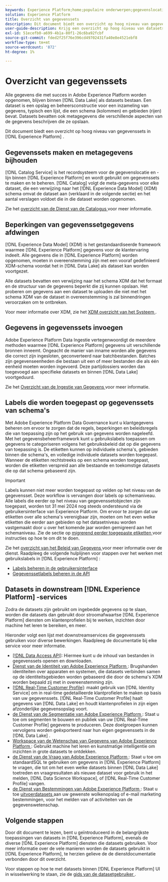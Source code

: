 ```yaml
---
keywords: Experience Platform;home;populaire onderwerpen;gegevenslocatie;Gegevenslocatie;Gegevensbeheer;gegevensbeheer;Lineaire;lengte;gegevenstype;gegevenstypen;Gegevenstypen;Gegevenstype
solution: Experience Platform
title: Overzicht van gegevenssets
description: Dit document biedt een overzicht op hoog niveau van gegevenssets in Experience Platform.
user-guide-description: Krijg een overzicht op hoog niveau van datasets in Experience Platform met deze gids. Leer hoe te om hen tot stand te brengen, beperkingen op gegevens af te dwingen en gegevens in datasets hier in te voeren.
exl-id: 51ecefb0-a699-4b1a-80f1-26c6ba92fcbf
source-git-commit: fded2f25f76e396cd49702431fa40e8e4521ebf8
workflow-type: tm+mt
source-wordcount: '872'
ht-degree: 1%

---
```


# Overzicht van gegevenssets

Alle gegevens die met succes in Adobe Experience Platform worden opgenomen, blijven binnen [!DNL Data Lake] als datasets bestaan. Een dataset is een opslag en beheersconstructie voor een inzameling van gegevens, typisch een lijst, die een schema (kolommen) en gebieden (rijen) bevat. Datasets bevatten ook metagegevens die verschillende aspecten van de gegevens beschrijven die ze opslaan.

Dit document biedt een overzicht op hoog niveau van gegevenssets in [!DNL Experience Platform] .

## Gegevenssets maken en metagegevens bijhouden

[!DNL Catalog Service] is het recordsysteem voor de gegevenslocatie en -lijn binnen [!DNL Experience Platform] en wordt gebruikt om gegevenssets te maken en te beheren. [!DNL Catalog] volgt de meta-gegevens voor elke dataset, die een verwijzing naar het [!DNL Experience Data Model] (XDM) schema omvat de dataset aan (verklaard in de volgende sectie) en het aantal verslagen voldoet die in die dataset worden opgenomen.

Zie het [ overzicht van de Dienst van de Catalogus ](../home.md) voor meer informatie.

## Beperkingen van gegevenssetgegevens afdwingen

[!DNL Experience Data Model] (XDM) is het gestandaardiseerde framework waarmee [!DNL Experience Platform] gegevens voor de klantervaring indeelt. Alle gegevens die in [!DNL Experience Platform] worden opgenomen, moeten in overeenstemming zijn met een vooraf gedefinieerd XDM-schema voordat het in [!DNL Data Lake] als dataset kan worden voortgezet.

Alle datasets bevatten een verwijzing naar het schema XDM dat het formaat en de structuur van de gegevens beperkt die zij kunnen opslaan. Het proberen om gegevens aan een dataset te uploaden die niet met het schema XDM van de dataset in overeenstemming is zal binnendringen veroorzaken om te ontbreken.

Voor meer informatie over XDM, zie het [ XDM overzicht van het Systeem ](../../xdm/home.md).

## Gegevens in gegevenssets invoegen

Adobe Experience Platform Data Ingestie vertegenwoordigt de meerdere methoden waarmee [!DNL Experience Platform] gegevens uit verschillende bronnen inneemt. Ongeacht de manier van inname worden alle gegevens die correct zijn ingesloten, geconverteerd naar batchbestanden. Batches zijn gegevenseenheden die bestaan uit een of meer bestanden die als één eenheid moeten worden ingevoerd. Deze partijdossiers worden dan toegevoegd aan specifieke datasets en binnen [!DNL Data Lake] voortgeduurd.

Zie het [ Overzicht van de Ingestie van Gegevens ](../../ingestion/home.md) voor meer informatie.

## Labels die worden toegepast op gegevenssets van schema&#39;s

Met Adobe Experience Platform Data Governance kunt u klantgegevens beheren om ervoor te zorgen dat de regels, beperkingen en beleidsregels die van toepassing zijn op het gebruik van gegevens worden nageleefd. Met het gegevensbeheerframework kunt u gebruikslabels toepassen om gegevens te categoriseren volgens het gebruiksbeleid dat op die gegevens van toepassing is. De etiketten kunnen op individuele schema&#39;s, gebieden binnen die schema&#39;s, en volledige individuele datasets worden toegepast. Wanneer de etiketten rechtstreeks op een schema worden toegepast, worden die etiketten verspreid aan alle bestaande en toekomstige datasets die op dat schema gebaseerd zijn.

>[!IMPORTANT]
>
>Labels kunnen niet meer worden toegepast op velden op het niveau van de gegevensset. Deze workflow is vervangen door labels op schemaniveau. Alle labels die eerder op het niveau van gegevenssetobjecten zijn toegepast, worden tot 31 mei 2024 nog steeds ondersteund via de gebruikersinterface van Experience Platform. Om ervoor te zorgen dat uw etiketten over alle schema&#39;s verenigbaar zijn, moeten om het even welke etiketten die eerder aan gebieden op het datasetniveau worden vastgemaakt door u over het komende jaar worden gemigreerd aan het schemaniveau. Zie de sectie op [ migrerend eerder toegepaste etiketten ](../../data-governance/e2e.md#migrate-labels) voor instructies op hoe te om dit te doen.

Zie het [ overzicht van het Beleid van Gegevens ](../../data-governance/home.md) voor meer informatie over de dienst. Raadpleeg de volgende hulplijnen voor stappen over het werken met gebruikslabels in [!DNL Experience Platform] :

* [Labels beheren in de gebruikersinterface](../../data-governance/labels/user-guide.md)
* [Gegevenssetlabels beheren in de API](../../data-governance/labels/dataset-api.md)

## Datasets in downstream [!DNL Experience Platform] -services

Zodra de datasets zijn gebruikt om ingebedde gegevens op te slaan, worden die datasets dan gebruikt door stroomafwaartse [!DNL Experience Platform] diensten om klantenprofielen bij te werken, inzichten door machine het leren te bereiken, en meer.

Hieronder volgt een lijst met downstreamservices die gegevenssets gebruiken voor diverse bewerkingen. Raadpleeg de documentatie bij elke service voor meer informatie.

* [[!DNL Data Access API]](../../data-access/home.md): Hiermee kunt u de inhoud van bestanden in gegevenssets openen en downloaden.
* [ Dienst van de Identiteit van Adobe Experience Platform ](../../identity-service/home.md): Brugshanden identiteiten over apparaten en systemen, die datasets verbinden samen op de identiteitsgebieden worden gebaseerd die door de schema&#39;s XDM worden bepaald zij met in overeenstemming zijn.
* [[!DNL Real-Time Customer Profile]](../../profile/home.md): maakt gebruik van [!DNL Identity Service] om in real-time gedetailleerde klantprofielen te maken op basis van uw gegevenssets. [!DNL Real-Time Customer Profile] haalt gegevens van [!DNL Data Lake] en houdt klantenprofielen in zijn eigen afzonderlijke gegevensopslag voort.
* [ de Dienst van de Segmentatie van Adobe Experience Platform ](../../segmentation/home.md): Staat u toe om segmenten te bouwen en publiek van uw [!DNL Real-Time Customer Profile] gegevens te produceren. Deze doelgroepen kunnen vervolgens worden geëxporteerd naar hun eigen gegevenssets in de [!DNL Data Lake] .
* [ Workspace van de Wetenschap van Gegevens van Adobe Experience Platform ](../../data-science-workspace/home.md): Gebruikt machine het leren en kunstmatige intelligentie om inzichten in grote datasets te ontdekken.
* [ de Dienst van de Vraag van Adobe Experience Platform ](../../query-service/home.md): Staat u toe om standaardSQL te gebruiken om gegevens in [!DNL Experience Platform] te vragen, die tot om het even welke datasets binnen [!DNL Data Lake] toetreden en vraagresultaten als nieuwe dataset voor gebruik in het melden, [!DNL Data Science Workspace], of [!DNL Real-Time Customer Profile] vangen.
* [ de Dienst van Bestemmingen van Adobe Experience Platform ](../../destinations/home.md): Staat u toe [ uitvoerdatasets ](/help/destinations/ui/export-datasets.md) aan uw gewenste wolkenopslag of e-mail marketing bestemmingen, voor het melden van of activiteiten van de gegevenswetenschap.

## Volgende stappen

Door dit document te lezen, bent u geïntroduceerd in de belangrijkste toepassingen van datasets in [!DNL Experience Platform], evenals de diverse [!DNL Experience Platform] diensten die datasets gebruiken. Voor meer informatie over de vele manieren worden de datasets gebruikt in [!DNL Experience Platform], te herzien gelieve de de dienstdocumentatie verbonden door dit overzicht.

Voor stappen op hoe te met datasets binnen [!DNL Experience Platform] UI in wisselwerking te staan, zie de [ gids van de datasetgebruiker ](user-guide.md).
